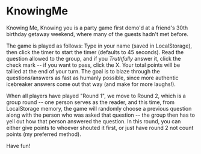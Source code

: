 # KnowingMe
Knowing Me, Knowing you is a party game first demo'd at a friend's 30th birthday getaway weekend, where many of the guests hadn't met before.  

The game is played as follows: Type in your name (saved in LocalStorage), then click the timer to start the timer (defaults to 45 seconds).  Read the question allowed to the group, and if you *Truthfully* answer it, click the check mark -- if you want to pass, click the X. Your total points will be tallied at the end of your turn. The goal is to blaze through the questions/answers as fast as humanly possible, since more authentic icebreaker answers come out that way (and make for more laughs!). 

When all players have played "Round 1", we move to Round 2, which is a group round -- one person serves as the reader, and this time, from LocalStorage memory, the game will randomly choose a previous question along with the person who was asked that question -- the group then has to yell out how that person answered the question.  In this round, you can either give points to whoever shouted it first, or just have round 2 not count points (my preferred method). 

Have fun!
